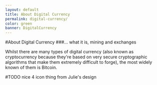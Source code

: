 ```yaml
---
layout: default
title: About Digital Currency
permalink: digital-currency/
color: green
banner: DigitalCurrency
---
```


#About Digital Currency
###... what it is, mining and exchanges

Whilst there are many types of digital currency (also known as cryptocurrency because they're based on very secure cryptographic algorithms that make them extremely difficult to forge), the most widely known of them is Bitcoin.

#TODO nice 4 icon thing from Julie's design